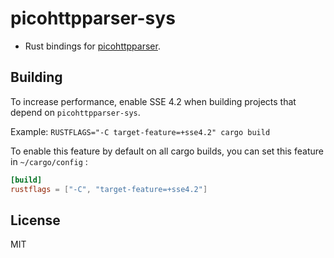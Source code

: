 # picohttpparser-sys

* Rust bindings for [picohttpparser](https://github.com/h2o/picohttpparser).

## Building

To increase performance, enable SSE 4.2 when building projects that depend on `picohttpparser-sys`.

Example: `RUSTFLAGS="-C target-feature=+sse4.2" cargo build`

To enable this feature by default on all cargo builds, you can set this feature in `~/cargo/config` :

```toml
[build]
rustflags = ["-C", "target-feature=+sse4.2"]
```

## License

MIT
